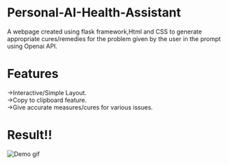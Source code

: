 # Personal-AI-Health-Assistant
A webpage created using flask framework,Html and CSS to generate appropriate cures/remedies for the problem given by the user in the prompt using Openai API.

# Features
->Interactive/Simple Layout.\
->Copy to clipboard feature.\
->Give accurate measures/cures for various issues.

# Result!!
<img src="./Personal_Health_Assistant.gif" alt="Demo gif"/>
